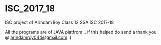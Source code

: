 # ISC_2017_18
ISC project of Arindam Roy Class 12 SSA ISC 2017-18

All the programs are of JAVA platfrom ..
if this helped do send a thank you @ arindamroy044@gmail.com
:)
